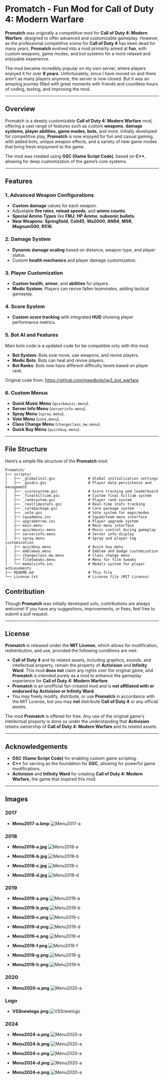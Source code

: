 # Promatch - Fun Mod for Call of Duty 4: Modern Warfare

**Promatch** was originally a competitive mod for **Call of Duty 4: Modern Warfare**, designed to offer advanced and customizable gameplay. However, as the professional competitive scene for **Call of Duty 4** has been dead for many years, **Promatch** evolved into a mod primarily aimed at **fun**, with custom weapons, game modes, and bot systems for a more relaxed and enjoyable experience.

The mod became incredibly popular on my own server, where players enjoyed it for over **8 years**. Unfortunately, since I have moved on and there aren’t as many players anymore, the server is now closed. But it was an amazing journey filled with great moments with friends and countless hours of coding, testing, and improving the mod.

---

## Overview

Promatch is a deeply customizable **Call of Duty 4: Modern Warfare** mod, offering a vast range of features such as custom **weapons**, **damage systems**, **player abilities**, **game modes**, **bots**, and more. Initially developed for competitive play, **Promatch** is now enjoyed for fun and casual gaming, with added bots, unique weapon effects, and a variety of new game modes that bring fresh enjoyment to the game.

The mod was created using **GSC (Game Script Code)**, based on **C++**, allowing for deep customization of the game’s core systems.

---

## Features

### 1. **Advanced Weapon Configurations**

* **Custom damage** values for each weapon.
* Adjustable **fire rates**, **reload speeds**, and **ammo counts**.
* **Special Ammo Types** like **FMJ**, **HP Ammo**, **subsonic bullets**.
* **New Weapons**: **Springfield**, **Colt45**, **Wa2000**, **AN94**, **MSR**, **Magnum500**, **R516**.

### 2. **Damage System**

* **Dynamic damage scaling** based on distance, weapon type, and player status.
* Custom **health mechanics** and player damage customization.

### 3. **Player Customization**

* **Custom health**, **armor**, and **abilities** for players.
* **Medic System**: Players can revive fallen teammates, adding tactical gameplay.

### 4. **Score System**

* **Custom score tracking** with integrated **HUD** showing player performance metrics.

### 5. **Bot AI and Features**

Main bots code is a updated code for be compatible only with this mod.
* **Bot System**: Bots now move, use weapons, and revive players.
* **Medic Bots**: Bots can heal and revive players.
* **Bot Ranks**: Bots now have different difficulty levels based on player rank.

Original code from:
https://github.com/ineedbots/iw3_bot_warfare

### 6. **Custom Menus**

* **Quick Music Menu** (`quickmusic.menu`).
* **Server Info Menu** (`serverinfo.menu`).
* **Spray Menu** (`spray.menu`).
* **Vote Menu** (`vote.menu`).
* **Class Change Menu** (`changeclass_mw.menu`).
* **Quick Buy Menu** (`quickbuy.menu`).

---

## File Structure

Here’s a simple file structure of the **Promatch** mod:

```
Promatch/
├── scripts/
│   ├── _globalinit.gsc               # Global initialization settings
│   ├── _guidcs.gsc                   # Player data persistence and management
│   ├── _scoresystem.gsc              # Score tracking and leaderboard
│   ├── _finalkillcam.gsc             # Custom final killcam system
│   ├── _ranksystem.gsc               # Player rank system
│   ├── _realtimestats.gsc            # Real-time stats tracking
│   ├── _carepackage.gsc              # Care package system
│   ├── _vote.gsc                     # Vote system for maps/modes
│   ├── squadmenu.inc                 # Squad/team menu interface
│   ├── upgradetree.inc               # Player upgrade system
│   ├── main.menu                     # Main menu interface
│   ├── quickmusic.menu               # Music control during gameplay
│   ├── serverinfo.menu               # Server info display
│   ├── spray.menu                    # Spray and player tag customization
│   ├── quickbuy.menu                 # Quick buy menu
│   ├── emblemas.menu                 # Emblem and badge customization
│   ├── changeclass_mw.menu           # Class change menu
│   ├── filmtweaks.menu               # Menu for film tweaks
│   └── medalsinfo.inc                # Medals system for player achievements
├── README.md                         # This file
└── License.txt                       # License file (MIT License)
```



## Contribution

Though **Promatch** was initially developed solo, contributions are always welcome! If you have any suggestions, improvements, or fixes, feel free to submit a pull request.

---

## License

**Promatch** is released under the **MIT License**, which allows for modification, redistribution, and use, provided the following conditions are met:

* **Call of Duty 4** and its related assets, including graphics, sounds, and intellectual property, remain the property of **Activision** and **Infinity Ward**. This mod **does not** claim any rights over the original game, and **Promatch** is intended purely as a mod to enhance the gameplay experience for **Call of Duty 4: Modern Warfare**.
* **Promatch** is an unofficial fan-created mod and is **not affiliated with or endorsed by Activision or Infinity Ward**.
* You may freely modify, distribute, or use **Promatch** in accordance with the MIT License, but you may **not** distribute **Call of Duty 4** or any official assets.

The mod **Promatch** is offered for free. Any use of the original game's intellectual property is done so under the understanding that **Activision** retains ownership of **Call of Duty 4: Modern Warfare** and its related assets.

---

## Acknowledgements

* **GSC (Game Script Code)** for enabling custom game scripting.
* **C++** for serving as the foundation for **GSC**, allowing for powerful game modifications.
* **Activision** and **Infinity Ward** for creating **Call of Duty 4: Modern Warfare**, the game that inspired this mod.

---


## Images

### 2017

- **Menu2017-a.bmp**
  ![Menu2017-a](Media/Menu2017-a.bmp)

### 2018

- **Menu2018-a.jpg**
  ![Menu2018-a](Media/Menu2018-a.jpg)

- **Menu2018-b.jpg**
  ![Menu2018-b](Media/Menu2018-b.jpg)

- **Menu2018-c.jpg**
  ![Menu2018-c](Media/Menu2018-c.jpg)

- **Menu2018-d.jpg**
  ![Menu2018-d](Media/Menu2018-d.jpg)

### 2019

- **Menu2019-a.png**
  ![Menu2019-a](Media/Menu2019-a.png)

- **Menu2019-b.png**
  ![Menu2019-b](Media/Menu2019-b.png)

- **Menu2019-c.png**
  ![Menu2019-c](Media/Menu2019-c.png)

- **Menu2019-d.png**
  ![Menu2019-d](Media/Menu2019-d.png)

- **Menu2019-e.png**
  ![Menu2019-e](Media/Menu2019-e.png)

- **Menu2019-f.png**
  ![Menu2019-f](Media/Menu2019-f.png)

- **Menu2019-g.png**
  ![Menu2019-g](Media/Menu2019-g.png)

- **Menu2019-h.png**
  ![Menu2019-h](Media/Menu2019-h.png)

### 2020

- **Menu2020-a.png**
  ![Menu2020-a](Media/Menu2020-a.png)

### Logo

- **VSSnewlogo.png**
  ![VSSnewlogo](Media/VSSnewlogo.png)
  
### 2024

- **Menu2024-a.png**
  ![Menu2020-a](Media/Menu2024-a.jpg)
  


- **Menu2024-b.png**
  ![Menu2020-a](Media/Menu2024-b.jpg)


- **Menu2024-c.png**
  ![Menu2020-a](Media/Menu2024-c.jpg)
  
  
- **Menu2024-d.png**
  ![Menu2020-a](Media/Menu2024-d.jpg)
  
  
- **Menu2024-e.png**
  ![Menu2020-a](Media/Menu2024-e.jpg)
  
  
